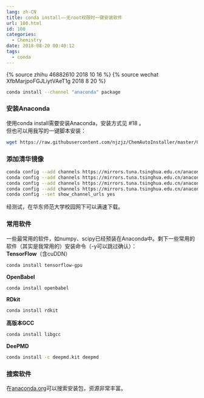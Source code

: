 ```yaml
---
lang: zh-CN
title: conda install——无root权限时一键安装软件
url: 100.html
id: 100
categories:
  - Chemistry
date: 2018-08-20 00:40:12
tags:
  - conda
---
```

{% source zhihu 46882610 2018 10 16 %}
{% source wechat XfbMarjpoFGJLiytVAeT1g 2018 8 20 %}

```bash
conda install --channel "anaconda" package
```
<!--more-->

### 安装Anaconda

使用conda install需要安装Anaconda，安装方式见 #18 。  
但也可以用我写的一键脚本安装：  
```bash
wget https://raw.githubusercontent.com/njzjz/ChemAutoInstaller/master/ChemAutoInstaller.sh && bash ChemAutoInstaller.sh --anaconda
```

### 添加清华镜像

```bash
conda config --add channels https://mirrors.tuna.tsinghua.edu.cn/anaconda/pkgs/free/
conda config --add channels https://mirrors.tuna.tsinghua.edu.cn/anaconda/pkgs/main/
conda config --add channels https://mirrors.tuna.tsinghua.edu.cn/anaconda/cloud/conda-forge/
conda config --add channels https://mirrors.tuna.tsinghua.edu.cn/anaconda/cloud/bioconda/
conda config --set show_channel_urls yes
```

经测试，在华东师范大学校园网下可以满速下载。

### 常用软件

一些最常用的软件，如numpy、scipy已经预装在Anaconda中。剩下一些常用的软件（其实是我常用的）安装命令（-y可以跳过确认）：  
**TensorFlow**（含cuDDN）  
```bash
conda install tensorflow-gpu
```
**OpenBabel**  
```bash
conda install openbabel
```
**RDkit**  
```bash
conda install rdkit
```  
**高版本GCC**  
```bash
conda install libgcc
```  
**DeePMD**  
```bash
conda install -c deepmd.kit deepmd
```

### 搜索软件

在[anaconda.org](https://anaconda.org/)可以搜索安装包，资源非常丰富。
